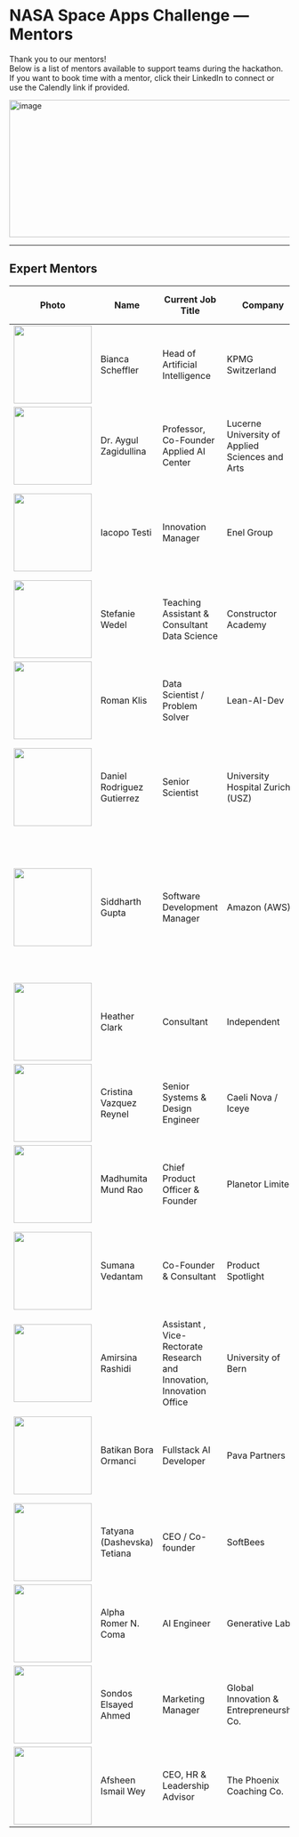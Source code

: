 # NASA Space Apps Challenge — Mentors

Thank you to our mentors!  
Below is a list of mentors available to support teams during the hackathon. If you want to book time with a mentor, click their LinkedIn to connect or use the Calendly link if provided.

<img width="800" height="247" alt="image" src="https://github.com/user-attachments/assets/f88a9ab4-1d9a-4a6e-94c9-6a298209604f" />

---

## Expert Mentors 

| Photo | Name | Current Job Title | Company | Expertise (short) | Area of Expertise (detailed) |Link|Link|
|---|---|---|---|---|---|---|---|
| <img src="https://media.licdn.com/dms/image/v2/D4E03AQHs4_v0jdvopw/profile-displayphoto-shrink_800_800/profile-displayphoto-shrink_800_800/0/1699977344890?e=1761782400&v=beta&t=yKXj6vY4FLSL_lMwe2LRQpS-T7gRwEEd-tuUCzzRzrU" width="140" height="140"/> | Bianca Scheffler | Head of Artificial Intelligence | KPMG Switzerland | Data Science, AI | Data & AI strategy, risk modeling, technology architecture | [<img src="https://cdn-icons-png.flaticon.com/512/174/174857.png" width="24"/>](https://www.linkedin.com/in/bianca-scheffler) | [<img src="https://cdn-icons-png.flaticon.com/512/747/747310.png" width="24"/>](https://calendly.com/bianca-scheffler/virtual-human-advice?month=2025-10) |
| <img src="https://media.licdn.com/dms/image/v2/D4E03AQGEg8rlL4pqhw/profile-displayphoto-crop_800_800/B4EZk322DNKYAQ-/0/1757578748581?e=1761782400&v=beta&t=VAw9YpzX6F-2_pYik9pHHkAOz8jgqsMB4M1fAodvyGA" width="140" height="140"/> | Dr. Aygul Zagidullina | Professor, Co-Founder Applied AI Center | Lucerne University of Applied Sciences and Arts | Research support, innovation management, academic partnerships | Research support, innovation management, academic partnerships | [<img src="https://cdn-icons-png.flaticon.com/512/174/174857.png" width="24"/>](https://www.linkedin.com/in/aygul-zagidullina-phd-2307/) | [<img src="https://cdn-icons-png.flaticon.com/512/747/747310.png" width="24"/>](YOUR_CALENDLY_URL) |
| <img src="https://media.licdn.com/dms/image/v2/C4D03AQFY4CKhT7nJ9Q/profile-displayphoto-shrink_800_800/profile-displayphoto-shrink_800_800/0/1536582625550?e=1761782400&v=beta&t=NyASqAg4gmtqjBeYogjCwfMLwC6jAvHgDA2yWc1ENuA" width="140" height="140"/> | Iacopo Testi | Innovation Manager | Enel Group | Software, AI & Data Science | Urban innovation, EO, renewable energy, project management, Smart cities, Innovation. | [<img src="https://cdn-icons-png.flaticon.com/512/174/174857.png" width="24"/>](https://www.linkedin.com/in/iacopo-testi/) | [<img src="https://cdn-icons-png.flaticon.com/512/747/747310.png" width="24"/>](https://calendly.com/iacopo-testi/30min) |
| <img src="https://media.licdn.com/dms/image/v2/C5103AQG5sx4icGc8tA/profile-displayphoto-shrink_800_800/profile-displayphoto-shrink_800_800/0/1517506830313?e=1761782400&v=beta&t=l233AujUtOCaBlcrOIhLsLAk4CJwNkDajgNTtGaFWsc" width="140" height="140"/> | Stefanie Wedel | Teaching Assistant & Consultant Data Science | Constructor Academy | Data Science, Economics | Data science consulting, economics, banking crises, teaching experience | [<img src="https://cdn-icons-png.flaticon.com/512/174/174857.png" width="24"/>](https://www.linkedin.com/in/stefaniewedel) | [<img src="https://cdn-icons-png.flaticon.com/512/747/747310.png" width="24"/>](https://calendly.com/wedel-stefanie/nasa-space-apps-mentoring-session) |
| <img src="https://media.licdn.com/dms/image/v2/D4E03AQGb8cp2TOy_mQ/profile-displayphoto-crop_800_800/B4EZlwl3NAIwAI-/0/1758530598225?e=1761782400&v=beta&t=6p3XDL28xIOAXW8ApX2G7P0JcR-oCnpB1b7cOEIzxmY" width="140" height="140"/> | Roman Klis | Data Scientist / Problem Solver | Lean-AI-Dev | Data Science, AI Transformation | Generative AI, large-scale data systems, process re-imagination, Lean-AI-DEV | [<img src="https://cdn-icons-png.flaticon.com/512/174/174857.png" width="24"/>](https://www.linkedin.com/in/roman-pawel-klis-3811994/) | [<img src="https://cdn-icons-png.flaticon.com/512/747/747310.png" width="24"/>](https://calendly.com/roman-pawel-klis/nasa-hackathon-challenge-2025) |
| <img src="https://media.licdn.com/dms/image/v2/C4D03AQGygCBOAvJZAA/profile-displayphoto-shrink_800_800/profile-displayphoto-shrink_800_800/0/1621859582551?e=1761782400&v=beta&t=D5kE88UribV0LqmRym7Yo1FHQJZA4yjE782ich9aRgc" width="140" height="140"/> | Daniel Rodriguez Gutierrez | Senior Scientist | University Hospital Zurich (USZ) | Biomedicine | Translational research, clinical data integration, immunology, endocrinology, women’s health | [<img src="https://cdn-icons-png.flaticon.com/512/174/174857.png" width="24"/>](https://www.linkedin.com/in/daniel-rodriguez-gutierrez/) | [<img src="https://cdn-icons-png.flaticon.com/512/747/747310.png" width="24"/>](https://calendly.com/rodriguez-gutierrez-dan/nasa-app-hackaton) |
| <img src="https://media.licdn.com/dms/image/v2/D5603AQHpest12gCmig/profile-displayphoto-shrink_800_800/B56Zb.7_HCHUAc-/0/1748033861208?e=1761782400&v=beta&t=P_dm0EvwuxF3X0LxNKWw4FuFhSvim2huK_0ThwQoEvU" width="140" height="140"/> | Siddharth Gupta | Software Development Manager | Amazon (AWS) | Generative AI, Software Development, ML, Scaling | Leading Generative AI within AWS SageMaker’s Unified Experiences; focus on agentic experiences; edge ML; ex-Yahoo, Glassdoor, Twitch | [<img src="https://cdn-icons-png.flaticon.com/512/174/174857.png" width="24"/>](https://www.linkedin.com/in/sid88in/) | [<img src="https://cdn-icons-png.flaticon.com/512/747/747310.png" width="24"/>](https://calendly.com/sid88in/new-meeting) |
| <img src="https://media.licdn.com/dms/image/v2/C4D03AQE2rkESAw9HNA/profile-displayphoto-shrink_800_800/profile-displayphoto-shrink_800_800/0/1516495607255?e=1761782400&v=beta&t=5oFL5HnOAVTof0bVy6Sg6oTzmfzgHulcL1ruv9e5tW4" width="140" height="140"/> | Heather Clark | Consultant | Independent | GIS, Energy, Startups | GIS, energy, finance, insurance, agri, SaaS, fundraising & scaling |[<img src="https://cdn-icons-png.flaticon.com/512/174/174857.png" width="24"/>](https://www.linkedin.com/in/heather-pace-clark/) | [<img src="https://cdn-icons-png.flaticon.com/512/747/747310.png" width="24"/>](YOUR_CALENDLY_URL) |
| <img src="https://media.licdn.com/dms/image/v2/D4E03AQEg_bY2cl9cXA/profile-displayphoto-crop_800_800/B4EZlZm8IcHEAM-/0/1758145006355?e=1761782400&v=beta&t=EPAmHNGms2JEdxoZmxwaKhvpKb1BAdsSY10pO9qLbZg" width="140" height="140"/> | Cristina Vazquez Reynel | Senior Systems & Design Engineer | Caeli Nova / Iceye | Engineering | Aerospace systems, design & systems engineering | [<img src="https://cdn-icons-png.flaticon.com/512/174/174857.png" width="24"/>](https://www.linkedin.com/in/cristinareynel) | [<img src="https://cdn-icons-png.flaticon.com/512/747/747310.png" width="24"/>](https://calendly.com/cristinavreynel/new-meeting) |
| <img src="https://media.licdn.com/dms/image/v2/D4E03AQEGLu5nSBqlWg/profile-displayphoto-shrink_800_800/profile-displayphoto-shrink_800_800/0/1724976084421?e=1761782400&v=beta&t=n23OxK8VZHZ5NekyjAEMpgmm41mhmL6ePiBMYncupBk" width="140" height="140"/> | Madhumita Mund Rao | Chief Product Officer & Founder | Planetor Limited | Earth Observation, Geospatial | EO, spatial data science, product dev, climate tech, agriculture | [<img src="https://cdn-icons-png.flaticon.com/512/174/174857.png" width="24"/>](https://www.linkedin.com/in/madhumitamundraodata/) | [<img src="https://cdn-icons-png.flaticon.com/512/747/747310.png" width="24"/>](YOUR_CALENDLY_URL) |
| <img src="https://media.licdn.com/dms/image/v2/D4E03AQG17OnzVA_xMQ/profile-displayphoto-crop_800_800/B4EZhSLB7aHgAM-/0/1753725280443?e=1761782400&v=beta&t=eQaPgjmaNYJe775MWP21AZ57nXYBcxaI0u-8UYmw8xE" width="140" height="140"/> | Sumana Vedantam | Co-Founder & Consultant | Product Spotlight | Tech Consulting, Product Management | Building tech solutions in Zürich; experience across business, healthcare, sustainability | [<img src="https://cdn-icons-png.flaticon.com/512/174/174857.png" width="24"/>](https://linkedin.com/in/sumanavedantam) | [<img src="https://cdn-icons-png.flaticon.com/512/747/747310.png" width="24"/>](https://calendly.com/suvp1610/30min?back=1&month=2025-10&date=2025-10-04) |
| <img src="https://media.licdn.com/dms/image/v2/D4E03AQGBdJWTaqiwxg/profile-displayphoto-crop_800_800/B4EZlnZTg.KcAI-/0/1758376311326?e=1761782400&v=beta&t=Bnft40Q01wbJwiUdA7XpOCVKencvhQIrXl6cq827eOE" width="140" height="140"/> | Amirsina Rashidi | Assistant , Vice-Rectorate Research and Innovation, Innovation Office | University of Bern  | Research support, innovation management, academic partnerships | Research support, innovation management, academic partnerships | [<img src="https://cdn-icons-png.flaticon.com/512/174/174857.png" width="24"/>](https://www.linkedin.com/in/amirsina-rashidi/) | [<img src="https://cdn-icons-png.flaticon.com/512/747/747310.png" width="24"/>](https://calendly.com/amirsina-rashidi-unibe) |
| <img src="https://media.licdn.com/dms/image/v2/D4E03AQG99KL-M5YJ4Q/profile-displayphoto-crop_800_800/B4EZgFwc7GGoAM-/0/1752443246754?e=1761782400&v=beta&t=PlLkdmp09gXVGx01KHmdtlnjHoS3aGdxZAO0JRsgoRw" width="140" height="140"/> | Batikan Bora Ormanci | Fullstack AI Developer | Pava Partners | Software Development, AI | Backend, frontend, AI, integration, UX, presentation; adaptive reinforcement learning | [<img src="https://cdn-icons-png.flaticon.com/512/174/174857.png" width="24"/>](https://linkedin.com/in/batikanor) | [<img src="https://cdn-icons-png.flaticon.com/512/747/747310.png" width="24"/>](https://calendly.com/batikanor) |
| <img src="https://media.licdn.com/dms/image/v2/D4E03AQFkBLomON6A3A/profile-displayphoto-shrink_800_800/profile-displayphoto-shrink_800_800/0/1680626440600?e=1761782400&v=beta&t=o5k1mKbQ1Xhj6MA-dg3fEkQLfs-dT5twO-I2LuHCbRA" width="140" height="140"/> | Tatyana (Dashevska) Tetiana | CEO / Co-founder | SoftBees | Project Management, IT Executive | Fintech, banking, leadership, scaling teams | [<img src="https://cdn-icons-png.flaticon.com/512/174/174857.png" width="24"/>](http://linkedin.com/in/tatyana-dashevska) | [<img src="https://cdn-icons-png.flaticon.com/512/747/747310.png" width="24"/>](https://calendly.com/tatyana-dashevska/trip) |
| <img src="https://media.licdn.com/dms/image/v2/D5603AQH1gxwWFGdx5w/profile-displayphoto-shrink_800_800/profile-displayphoto-shrink_800_800/0/1726788004628?e=1761782400&v=beta&t=yb88JxhNHivmZ5HU9VOctE1m7NMtY-3uuF9Igk9eLRA" width="140" height="140"/> | Alpha Romer N. Coma | AI Engineer | Generative Labs | Software, Cloud, AI | Multimodal deep learning, TPU research, agentic workflows | [<img src="https://cdn-icons-png.flaticon.com/512/174/174857.png" width="24"/>](https://linkedin.com/in/alpharomercoma) | [<img src="https://cdn-icons-png.flaticon.com/512/747/747310.png" width="24"/>](https://calendly.com/alpha-coma-ict/30min) |
| <img src="https://media.licdn.com/dms/image/v2/D4D35AQGupvjZ5e2wAA/profile-framedphoto-shrink_800_800/B4DZhNjgE7H4Ag-/0/1753647809205?e=1759348800&v=beta&t=Jnmjytvtf9_V3ucwblLfRiGPL_gUCNFiyH-xZVWYuKw" width="140" height="140"/> | Sondos Elsayed Ahmed | Marketing Manager | Global Innovation & Entrepreneurship Co. | Marketing & Business Dev. | Marketing strategy, event management, BI-driven storytelling | [<img src="https://cdn-icons-png.flaticon.com/512/174/174857.png" width="24"/>](https://www.linkedin.com/in/sondose30/) | [<img src="https://cdn-icons-png.flaticon.com/512/747/747310.png" width="24"/>](https://calendly.com/sondos-elsayed-ahmed/nasa-datanauts-mentorship) |
| <img src="https://media.licdn.com/dms/image/v2/D4D03AQGt07Kx8WwtQg/profile-displayphoto-crop_800_800/B4DZkVYOYeIEAI-/0/1757000297091?e=1761782400&v=beta&t=Bos_iWNWbLAAmHAbWFtF6pn_8_CJ1798TdxepwEA7hs" width="140" height="140"/> | Afsheen Ismail Wey | CEO, HR & Leadership Advisor | The Phoenix Coaching Co. | HR & Leadership | Executive coaching, leadership strategy, team facilitation | [<img src="https://cdn-icons-png.flaticon.com/512/174/174857.png" width="24"/>](https://www.linkedin.com/in/afsheenismailwey) | [<img src="https://cdn-icons-png.flaticon.com/512/747/747310.png" width="24"/>](https://scheduler.zoom.us/afsheen-ismail-wey/nasa-space-challenge-expert-mentor-afsheen-ismail) |


